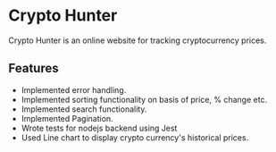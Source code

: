 # Crypto Hunter

Crypto Hunter is an online website for tracking cryptocurrency prices.

## Features

- Implemented error handling.
- Implemented sorting functionality on basis of price, % change etc.
- Implemented search functionality.
- Implemented Pagination.
- Wrote tests for nodejs backend using Jest
- Used Line chart to display crypto currency's historical prices.
